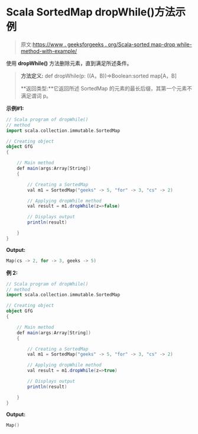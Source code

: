 # Scala SortedMap dropWhile()方法示例

> 原文:[https://www . geeksforgeeks . org/Scala-sorted map-drop while-method-with-example/](https://www.geeksforgeeks.org/scala-sortedmap-dropwhile-method-with-example/)

使用 **dropWhile()** 方法删除元素，直到满足所述条件。

> **方法定义:** def dropWhile(p: ((A，B))=>Boolean:sorted map[A，B]
> 
> **返回类型:**它返回所述 SortedMap 的元素的最长后缀，其第一个元素不满足谓词 p。

**示例#1:**

```scala
// Scala program of dropWhile()
// method
import scala.collection.immutable.SortedMap

// Creating object
object GfG
{ 

    // Main method
    def main(args:Array[String])
    {

        // Creating a SortedMap
        val m1 = SortedMap("geeks" -> 5, "for" -> 3, "cs" -> 2)

        // Applying dropWhile method
        val result = m1.dropWhile(z=>false) 

        // Displays output
        println(result)

    }
}
```

**Output:**

```scala
Map(cs -> 2, for -> 3, geeks -> 5)

```

**例 2:**

```scala
// Scala program of dropWhile()
// method
import scala.collection.immutable.SortedMap

// Creating object
object GfG
{ 

    // Main method
    def main(args:Array[String])
    {

        // Creating a SortedMap
        val m1 = SortedMap("geeks" -> 5, "for" -> 3, "cs" -> 2)

        // Applying dropWhile method
        val result = m1.dropWhile(z=>true) 

        // Displays output
        println(result)

    }
}
```

**Output:**

```scala
Map()

```